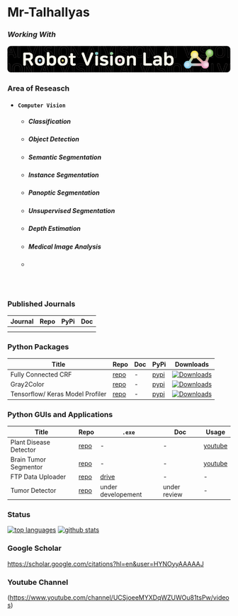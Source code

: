 # Mr-TalhaIlyas

### _Working With_  
![image](https://github.com/hololee/hololee/blob/main/%EC%9E%90%EC%82%B0%203_final.png?raw=true)  

### Area of Reseasch
- #### ```Computer Vision```   
  - ##### *Classification*
  - ##### *Object Detection*
  - ##### *Semantic Segmentation*
  - ##### *Instance Segmentation*
  - ##### *Panoptic Segmentation*
  - ##### *Unsupervised Segmentation*
  - ##### *Depth Estimation*
  - ##### *Medical Image Analysis*
  - 

<br/><br/> 
### Published Journals

|Journal|Repo|PyPi|Doc|
|---|---|---|---|
|   |   |   |   |  
|   |   |   |   | 

### Python Packages

|Title|Repo|Doc|PyPi|Downloads|
|---|---|---|---|---|
|Fully Connected CRF|[repo](https://github.com/Mr-TalhaIlyas/Conditional-Random-Fields-CRF)|-|[pypi](https://pypi.org/project/seg-crf/)| [![Downloads](https://pepy.tech/badge/seg-crf)](https://pepy.tech/project/seg-crf) |  
| Gray2Color |[repo](https://github.com/Mr-TalhaIlyas/Converting-Grayscale-Semantic-Masks-to-Color)  | - | [pypi](https://pypi.org/project/gray2color/)|[![Downloads](https://pepy.tech/badge/gray2color)](https://pepy.tech/project/gray2color) | 
|Tensorflow/ Keras Model Profiler|[repo](https://github.com/Mr-TalhaIlyas/Tensorflow-Keras-Model-Profiler)|-|[pypi](https://pypi.org/project/model-profiler)|[![Downloads](https://pepy.tech/badge/model-profiler)](https://pepy.tech/project/model-profiler)|

### Python GUIs and Applications

|Title|Repo|`.exe`|Doc|Usage|
|---|---|---|---|---|
|Plant Disease Detector|[repo](https://github.com/Mr-TalhaIlyas/Fornt-End-API-or-GUI-for-Computer-Vision-Projects)|-|-|[youtube](https://www.youtube.com/watch?v=C4xr9jICxwA)|
|Brain Tumor Segmentor|[repo](https://github.com/Mr-TalhaIlyas/Fornt-End-API-or-GUI-for-Computer-Vision-Projects)|-|-|[youtube](https://www.youtube.com/watch?v=wTOuYLGfusc)|
|FTP Data Uploader|[repo](https://github.com/Mr-TalhaIlyas/PlantsDataUploader)|[drive](https://drive.google.com/drive/u/1/folders/1PYbKXt1IecuZO_rHEOOolLGP_W7Y8WSM)|-|-|
|Tumor Detector|[repo]()|under developement|under review|-|

### Status
[![top languages](https://github-readme-stats.vercel.app/api/top-langs/?username=Mr-TalhaIlyas&theme=blue-white)](https://github.com/anuraghazra/github-readme-stats)
[![github stats](https://github-readme-stats.vercel.app/api?username=Mr-TalhaIlyas&theme=blue-white)](https://github.com/anuraghazra/github-readme-stats)

### Google Scholar

https://scholar.google.com/citations?hl=en&user=HYNOyyAAAAAJ

### Youtube Channel
(https://www.youtube.com/channel/UCSjoeeMYXDqWZUWOu81tsPw/videos)

